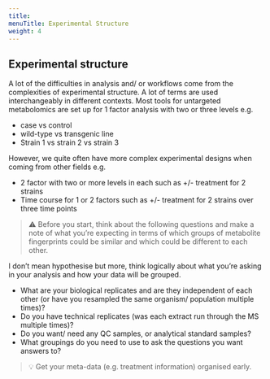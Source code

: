 ```yaml
---
title:
menuTitle: Experimental Structure
weight: 4
---
```


## Experimental structure

A lot of the difficulties in analysis and/ or workflows come from the complexities of experimental structure. A lot of terms are used interchangeably in different contexts. Most tools for untargeted metabolomics are set up for 1 factor analysis with two or three levels e.g.

* case vs control
* wild-type vs transgenic line
* Strain 1 vs strain 2 vs strain 3

However, we quite often have more complex experimental designs when coming from other fields e.g.

* 2 factor with two or more levels in each such as +/- treatment for 2 strains
* Time course for 1 or 2 factors such as +/- treatment for 2 strains over three time points

> :warning: Before you start, think about the following questions and make a note of what you’re expecting in terms of which groups of metabolite fingerprints could  be similar and which could be different to each other. 

I don’t mean hypothesise but more, think logically about what you’re asking in your analysis and how your data will be grouped.

* What are your biological replicates and are they independent of each other (or have you resampled the same organism/ population multiple times)?
* Do you have technical replicates (was each extract run through the MS multiple times)?
* Do you want/ need any QC samples, or analytical standard samples?
* What groupings do you need to use to ask the questions you want answers to?

> :bulb: Get your meta-data (e.g. treatment information) organised early. 
